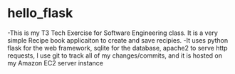 # hello_flask
-This is my T3 Tech Exercise for Software Engineering class. It is a very simple Recipe book applicaiton to create and save recipies. 
-It uses python flask for the web framework, sqlite for the database, apache2 to serve http requests, I use git to track all of my changes/commits, and it is hosted on my Amazon EC2 server instance
